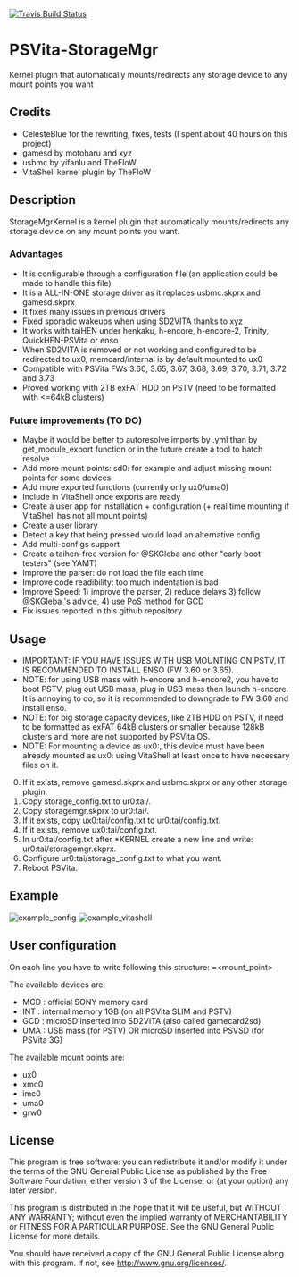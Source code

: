 [![Travis Build Status](https://travis-ci.org/CelesteBlue-dev/PSVita-StorageMgr.svg?branch=master)](https://travis-ci.org/CelesteBlue-dev/PSVita-StorageMgr)

# PSVita-StorageMgr
Kernel plugin that automatically mounts/redirects any storage device to any mount points you want

## Credits
* CelesteBlue for the rewriting, fixes, tests (I spent about 40 hours on this project)
* gamesd by motoharu and xyz
* usbmc by yifanlu and TheFloW
* VitaShell kernel plugin by TheFloW

## Description
StorageMgrKernel is a kernel plugin that automatically mounts/redirects any storage device on any mount points you want.

### Advantages
- It is configurable through a configuration file (an application could be made to handle this file)
- It is a ALL-IN-ONE storage driver as it replaces usbmc.skprx and gamesd.skprx
- It fixes many issues in previous drivers
- Fixed sporadic wakeups when using SD2VITA thanks to xyz
- It works with taiHEN under henkaku, h-encore, h-encore-2, Trinity, QuickHEN-PSVita or enso
- When SD2VITA is removed or not working and configured to be redirected to ux0, memcard/internal is by default mounted to ux0
- Compatible with PSVita FWs 3.60, 3.65, 3.67, 3.68, 3.69, 3.70, 3.71, 3.72 and 3.73
- Proved working with 2TB exFAT HDD on PSTV (need to be formatted with <=64kB clusters)

### Future improvements (TO DO)
- Maybe it would be better to autoresolve imports by .yml than by get_module_export function or in the future create a tool to batch resolve
- Add more mount points: sd0: for example and adjust missing mount points for some devices
- Add more exported functions (currently only ux0/uma0)
- Include in VitaShell once exports are ready
- Create a user app for installation + configuration (+ real time mounting if VitaShell has not all mount points)
- Create a user library
- Detect a key that being pressed would load an alternative config
- Add multi-configs support
- Create a taihen-free version for @SKGleba and other "early boot testers" (see YAMT)
- Improve the parser: do not load the file each time
- Improve code readibility: too much indentation is bad
- Improve Speed: 1) improve the parser, 2) reduce delays 3) follow @SKGleba 's advice, 4) use PoS method for GCD
- Fix issues reported in this github repository

## Usage
- IMPORTANT: IF YOU HAVE ISSUES WITH USB MOUNTING ON PSTV, IT IS RECOMMENDED TO INSTALL ENSO (FW 3.60 or 3.65).
- NOTE: for using USB mass with h-encore and h-encore2, you have to boot PSTV, plug out USB mass, plug in USB mass then launch h-encore. It is annoying to do, so it is recommended to downgrade to FW 3.60 and install enso.
- NOTE: for big storage capacity devices, like 2TB HDD on PSTV, it need to be formatted as exFAT 64kB clusters or smaller because 128kB clusters and more are not supported by PSVita OS.
- NOTE: For mounting a device as ux0:, this device must have been already mounted as ux0: using VitaShell at least once to have necessary files on it.

0. If it exists, remove gamesd.skprx and usbmc.skprx or any other storage plugin.
1. Copy storage_config.txt to ur0:tai/.
2. Copy storagemgr.skprx to ur0:tai/.
3. If it exists, copy ux0:tai/config.txt to ur0:tai/config.txt.
4. If it exists, remove ux0:tai/config.txt.
5. In ur0:tai/config.txt after *KERNEL create a new line and write: ur0:tai/storagemgr.skprx.
6. Configure ur0:tai/storage_config.txt to what you want.
7. Reboot PSVita.

## Example
![example_config](https://user-images.githubusercontent.com/20444249/37112629-46eb83dc-2243-11e8-8aae-c6ff36478c0a.jpg)
![example_vitashell](https://user-images.githubusercontent.com/20444249/37112630-4712d5f4-2243-11e8-9da9-29d1750d8767.png)


## User configuration
On each line you have to write following this structure:
	<device>=<mount_point>

The available devices are:
- MCD : official SONY memory card
- INT : internal memory 1GB (on all PSVita SLIM and PSTV)
- GCD : microSD inserted into SD2VITA (also called gamecard2sd)
- UMA : USB mass (for PSTV) OR microSD inserted into PSVSD (for PSVita 3G)

The available mount points are:
- ux0
- xmc0
- imc0
- uma0
- grw0

## License
This program is free software: you can redistribute it and/or modify
it under the terms of the GNU General Public License as published by
the Free Software Foundation, either version 3 of the License, or
(at your option) any later version.

This program is distributed in the hope that it will be useful,
but WITHOUT ANY WARRANTY; without even the implied warranty of
MERCHANTABILITY or FITNESS FOR A PARTICULAR PURPOSE.  See the
GNU General Public License for more details.

You should have received a copy of the GNU General Public License
along with this program.  If not, see <http://www.gnu.org/licenses/>.
